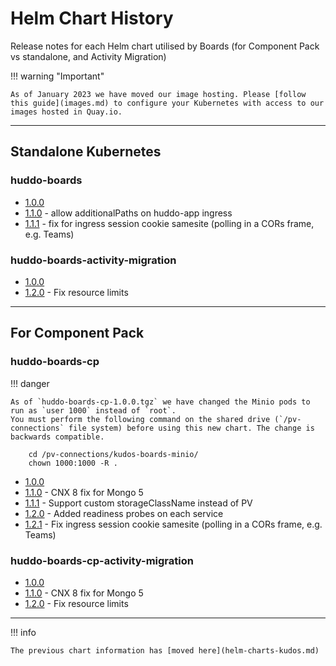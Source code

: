 # Helm Chart History

Release notes for each Helm chart utilised by Boards (for Component Pack vs standalone, and Activity Migration)

!!! warning "Important"

    As of January 2023 we have moved our image hosting. Please [follow this guide](images.md) to configure your Kubernetes with access to our images hosted in Quay.io.

---

## Standalone Kubernetes

### huddo-boards

-   [1.0.0](../assets/config/kubernetes/huddo-boards-1.0.0.tgz)
-   [1.1.0](../assets/config/kubernetes/huddo-boards-1.1.0.tgz) - allow additionalPaths on huddo-app ingress
-   [1.1.1](../assets/config/kubernetes/huddo-boards-1.1.1.tgz) - fix for ingress session cookie samesite (polling in a CORs frame, e.g. Teams)

### huddo-boards-activity-migration

-   [1.0.0](../assets/config/kubernetes/huddo-boards-activity-migration-1.0.0.tgz)
-   [1.2.0](../assets/config/kubernetes/huddo-boards-activity-migration-1.2.0.tgz) - Fix resource limits

---

## For Component Pack

### huddo-boards-cp

!!! danger

    As of `huddo-boards-cp-1.0.0.tgz` we have changed the Minio pods to run as `user 1000` instead of `root`.
    You must perform the following command on the shared drive (`/pv-connections` file system) before using this new chart. The change is backwards compatible.

        cd /pv-connections/kudos-boards-minio/
        chown 1000:1000 -R .

-   [1.0.0](../assets/config/kubernetes/huddo-boards-cp-1.0.0.tgz)
-   [1.1.0](../assets/config/kubernetes/huddo-boards-cp-1.1.0.tgz) - CNX 8 fix for Mongo 5
-   [1.1.1](../assets/config/kubernetes/huddo-boards-cp-1.1.1.tgz) - Support custom storageClassName instead of PV
-   [1.2.0](../assets/config/kubernetes/huddo-boards-cp-1.2.0.tgz) - Added readiness probes on each service
-   [1.2.1](../assets/config/kubernetes/huddo-boards-cp-1.2.1.tgz) - Fix ingress session cookie samesite (polling in a CORs frame, e.g. Teams)

### huddo-boards-cp-activity-migration

-   [1.0.0](../assets/config/kubernetes/huddo-boards-cp-activity-migration-1.0.0.tgz)
-   [1.1.0](../assets/config/kubernetes/huddo-boards-cp-activity-migration-1.1.0.tgz) - CNX 8 fix for Mongo 5
-   [1.2.0](../assets/config/kubernetes/huddo-boards-cp-activity-migration-1.2.0.tgz) - Fix resource limits

---

!!! info

    The previous chart information has [moved here](helm-charts-kudos.md)
